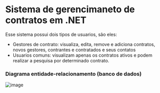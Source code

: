 # Sistema de gerencimaneto de contratos em .NET

Esse sistema possui dois tipos de usuarios, são eles:

- Gestores de contrato: visualiza, edita, remove e adiciona contratos, novos gestores, contrantes e contratados e seus contatos
- Usuarios comuns: visualizam apenas os contratos ativos e podem realizar a pesquisa por determinado contrato.


### Diagrama entidade-relacionamento (banco de dados)

![image](https://user-images.githubusercontent.com/48680041/146656097-7de27fba-e2a0-42a7-acde-f1c1cc1e6cc5.png)
